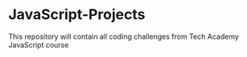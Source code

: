 # JavaScript-Projects
This repository will contain all coding challenges from Tech Academy JavaScript course

